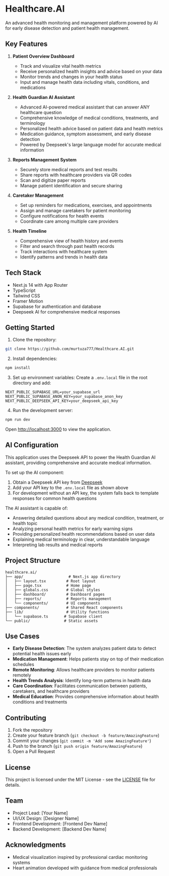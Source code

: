# Healthcare.AI

An advanced health monitoring and management platform powered by AI for early disease detection and patient health management.

## Key Features

1. **Patient Overview Dashboard**
   - Track and visualize vital health metrics
   - Receive personalized health insights and advice based on your data
   - Monitor trends and changes in your health status
   - Input and manage health data including vitals, conditions, and medications

2. **Health Guardian AI Assistant**
   - Advanced AI-powered medical assistant that can answer ANY healthcare question
   - Comprehensive knowledge of medical conditions, treatments, and terminology
   - Personalized health advice based on patient data and health metrics
   - Medication guidance, symptom assessment, and early disease detection
   - Powered by Deepseek's large language model for accurate medical information

3. **Reports Management System**
   - Securely store medical reports and test results
   - Share reports with healthcare providers via QR codes
   - Scan and digitize paper reports
   - Manage patient identification and secure sharing

4. **Caretaker Management**
   - Set up reminders for medications, exercises, and appointments
   - Assign and manage caretakers for patient monitoring
   - Configure notifications for health events
   - Coordinate care among multiple care providers

5. **Health Timeline**
   - Comprehensive view of health history and events
   - Filter and search through past health records
   - Track interactions with healthcare system
   - Identify patterns and trends in health data

## Tech Stack

- Next.js 14 with App Router
- TypeScript
- Tailwind CSS
- Framer Motion
- Supabase for authentication and database
- Deepseek AI for comprehensive medical responses

## Getting Started

1. Clone the repository:
```bash
git clone https://github.com/murtuza777/Healthcare.AI.git
```

2. Install dependencies:
```bash
npm install
```

3. Set up environment variables:
Create a `.env.local` file in the root directory and add:
```env
NEXT_PUBLIC_SUPABASE_URL=your_supabase_url
NEXT_PUBLIC_SUPABASE_ANON_KEY=your_supabase_anon_key
NEXT_PUBLIC_DEEPSEEK_API_KEY=your_deepseek_api_key
```

4. Run the development server:
```bash
npm run dev
```

Open [http://localhost:3000](http://localhost:3000) to view the application.

## AI Configuration

This application uses the Deepseek API to power the Health Guardian AI assistant, providing comprehensive and accurate medical information.

To set up the AI component:

1. Obtain a Deepseek API key from [Deepseek](https://platform.deepseek.com)
2. Add your API key to the `.env.local` file as shown above
3. For development without an API key, the system falls back to template responses for common health questions

The AI assistant is capable of:
- Answering detailed questions about any medical condition, treatment, or health topic
- Analyzing personal health metrics for early warning signs
- Providing personalized health recommendations based on user data
- Explaining medical terminology in clear, understandable language
- Interpreting lab results and medical reports

## Project Structure

```
healthcare.ai/
├── app/                    # Next.js app directory
│   ├── layout.tsx         # Root layout
│   ├── page.tsx           # Home page
│   ├── globals.css        # Global styles
│   ├── dashboard/         # Dashboard pages
│   ├── reports/           # Reports management
│   └── components/        # UI components
├── components/            # Shared React components
├── lib/                   # Utility functions
│   └── supabase.ts       # Supabase client
└── public/               # Static assets
```

## Use Cases

- **Early Disease Detection**: The system analyzes patient data to detect potential health issues early
- **Medication Management**: Helps patients stay on top of their medication schedules
- **Remote Monitoring**: Allows healthcare providers to monitor patients remotely
- **Health Trends Analysis**: Identify long-term patterns in health data
- **Care Coordination**: Facilitates communication between patients, caretakers, and healthcare providers
- **Medical Education**: Provides comprehensive information about health conditions and treatments

## Contributing

1. Fork the repository
2. Create your feature branch (`git checkout -b feature/AmazingFeature`)
3. Commit your changes (`git commit -m 'Add some AmazingFeature'`)
4. Push to the branch (`git push origin feature/AmazingFeature`)
5. Open a Pull Request

## License

This project is licensed under the MIT License - see the [LICENSE](LICENSE) file for details.

## Team

- Project Lead: [Your Name]
- UI/UX Design: [Designer Name]
- Frontend Development: [Frontend Dev Name]
- Backend Development: [Backend Dev Name]

## Acknowledgments

- Medical visualization inspired by professional cardiac monitoring systems
- Heart animation developed with guidance from medical professionals
